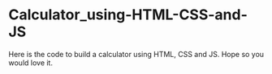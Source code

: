 # Calculator_using-HTML-CSS-and-JS
Here is the code to build a calculator using HTML, CSS and JS.
Hope so you would love it.
